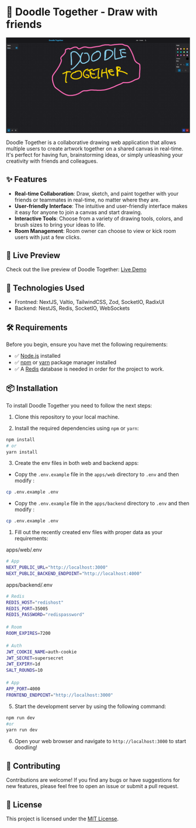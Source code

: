 # 🎨 Doodle Together - Draw with friends

![Doodle Together](./assets/showcase.png)

Doodle Together is a collaborative drawing web application that allows multiple users to create artwork together on a shared canvas in real-time. It's perfect for having fun, brainstorming ideas, or simply unleashing your creativity with friends and colleagues.

## ✨ Features

- **Real-time Collaboration**: Draw, sketch, and paint together with your friends or teammates in real-time, no matter where they are.
- **User-friendly Interface**: The intuitive and user-friendly interface makes it easy for anyone to join a canvas and start drawing.
- **Interactive Tools**: Choose from a variety of drawing tools, colors, and brush sizes to bring your ideas to life.
- **Room Management**: Room owner can choose to view or kick room users with just a few clicks.

## 👀 Live Preview

Check out the live preview of Doodle Together: [Live Demo](https://doodletogether.vercel.app)

## 🚀 Technologies Used

- Frontned: NextJS, Valtio, TailwindCSS, Zod, SocketIO, RadixUI
- Backend: NestJS, Redis, SocketIO, WebSockets

## 🛠️ Requirements

Before you begin, ensure you have met the following requirements:

- ✅ [Node.js](https://nodejs.org/) installed
- ✅ [npm](https://www.npmjs.com/) or [yarn](https://yarnpkg.com/) package manager installed
- ✅ A [Redis](https://redis.io/) database is needed in order for the project to work.

## 📦 Installation

To install Doodle Together you need to follow the next steps:

1. Clone this repository to your local machine.

2. Install the required dependencies using `npm` or `yarn`:

```bash
npm install
# or
yarn install
```

3. Create the env files in both web and backend apps:

- Copy the `.env.example` file in the `apps/web` directory to `.env` and then modify :

```bash
cp .env.example .env
```

- Copy the `.env.example` file in the `apps/backend` directory to `.env` and then modify :

```bash
cp .env.example .env
```

1. Fill out the recently created env files with proper data as your requirements:

apps/web/.env

```bash
# App
NEXT_PUBLIC_URL="http://localhost:3000"
NEXT_PUBLIC_BACKEND_ENDPOINT="http://localhost:4000"
```

apps/backend/.env

```bash
# Redis
REDIS_HOST="redishost"
REDIS_PORT=35005
REDIS_PASSWORD="redispassword"

# Room
ROOM_EXPIRES=7200

# Auth
JWT_COOKIE_NAME=auth-cookie
JWT_SECRET=supersecret
JWT_EXPIRY=1d
SALT_ROUNDS=10

# App
APP_PORT=4000
FRONTEND_ENDPOINT="http://localhost:3000"
```

5. Start the development server by using the following command:

```bash
npm run dev
#or
yarn run dev
```

6. Open your web browser and navigate to `http://localhost:3000` to start doodling!

## 🤝 Contributing

Contributions are welcome! If you find any bugs or have suggestions for new features, please feel free to open an issue or submit a pull request.

## 📄 License

This project is licensed under the [MIT License](./LICENSE.md).
